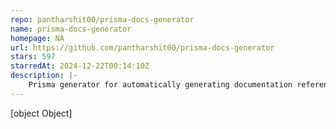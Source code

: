 ```yaml
---
repo: pantharshit00/prisma-docs-generator
name: prisma-docs-generator
homepage: NA
url: https://github.com/pantharshit00/prisma-docs-generator
stars: 597
starredAt: 2024-12-22T00:14:10Z
description: |-
    Prisma generator for automatically generating documentation reference from the Prisma schema.
---
```


[object Object]
